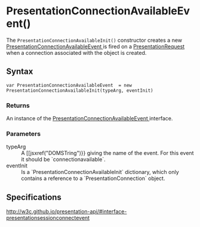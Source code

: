 # PresentationConnectionAvailableEvent()

The `PresentationConnectionAvailableInit()` constructor creates a new [PresentationConnectionAvailableEvent ](PresentationConnectionAvailableEvent.md) is fired on a [PresentationRequest](PresentationRequest.md) when a connection associated with the object is created.

## Syntax

`var PresentationConnectionAvailableEvent  = new PresentationConnectionAvailableInit(typeArg, eventInit)`

### Returns

An instance of the [PresentationConnectionAvailableEvent ](PresentationConnectionAvailableEvent.md) interface.

### Parameters

<dl>
  <dt>typeArg</dt>
  <dd>A [[jsxref("DOMSTring")}} giving the name of the event. For this event it should be `connectionavailable`.</dd>
  <dt>eventInit</dt>
  <dd>Is a `PresentationConnectionAvailableInit` dictionary, which only contains a reference to a `PresentationConnection` object. </dd>
</dl>

## Specifications

<http://w3c.github.io/presentation-api/#interface-presentationsessionconnectevent>
